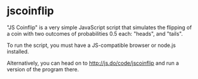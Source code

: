 # jscoinflip
"JS Coinflip" is a very simple JavaScript script that simulates the flipping of a coin with two outcomes of probabilities 0.5 each: "heads", and "tails".

To run the script, you must have a JS-compatible browser or node.js installed.

Alternatively, you can head on to http://js.do/code/jscoinflip and run a version of the program there.
